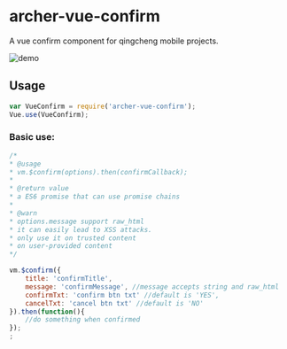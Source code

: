 # archer-vue-confirm
A vue confirm component for qingcheng mobile projects.

![demo](http://zoneke-img.b0.upaiyun.com/e552c553c277569c9e5521e4afcb3735.jpeg)

## Usage

```JavaScript
var VueConfirm = require('archer-vue-confirm');
Vue.use(VueConfirm);
```

### Basic use:

```JavaScript
/* 
* @usage
* vm.$confirm(options).then(confirmCallback);
* 
* @return value
* a ES6 promise that can use promise chains
* 
* @warn
* options.message support raw_html
* it can easily lead to XSS attacks. 
* only use it on trusted content
* on user-provided content
*/

vm.$confirm({
    title: 'confirmTitle',
    message: 'confirmMessage', //message accepts string and raw_html
    confirmTxt: 'confirm btn txt' //default is 'YES',
    cancelTxt: 'cancel btn txt' //default is 'NO'
}).then(function(){
	//do something when confirmed	
});
;
```